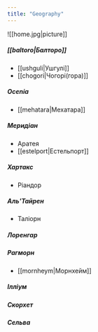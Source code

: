 ```yaml
---
title: "Geography"
---
```

![[home.jpg|picture]]
##### [[baltoro|Балторо]]
- [[ushguli|Ушгулі]]
- [[chogori|Чогорі(гора)]]

##### Ocenia
- [[mehatara|Мехатара]]

##### Меридіан
- Аратея
- [[estelport|Естельпорт]]

##### Хартакс
- Ріандор

##### Аль'Тайрен
- Таліорн 

##### Лоренгар

##### Рагморн
- [[mornheym|Морнхейм]]

##### Ілліум

##### Скорхет

##### Сельва

